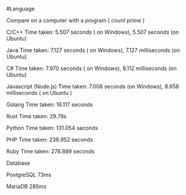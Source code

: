 #Language

Compare on a computer with a program ( count prime )


C/C++ Time taken: 5.507 seconds ( on Windows), 5.507 seconds (on Ubuntu)


Java Time taken: 7.127 seconds ( on Windows), 7.127 milliseconds (on Ubuntu)

C# Time taken: 7.970 seconds ( on Windows), 8.112 milliseconds (on Ubuntu)

Javascript (Node.js) Time taken: 7.008 seconds (on Windows), 8.658 milliseconds ( on Ubuntu )


Golang Time taken: 16.117 seconds

Rust Time taken: 29.78s 


Python Time taken: 131.054 seconds

PHP Time taken: 236.952 seconds

Ruby Time taken: 278.889 seconds


Database

PostgreSQL 73ms

MariaDB 285ms
